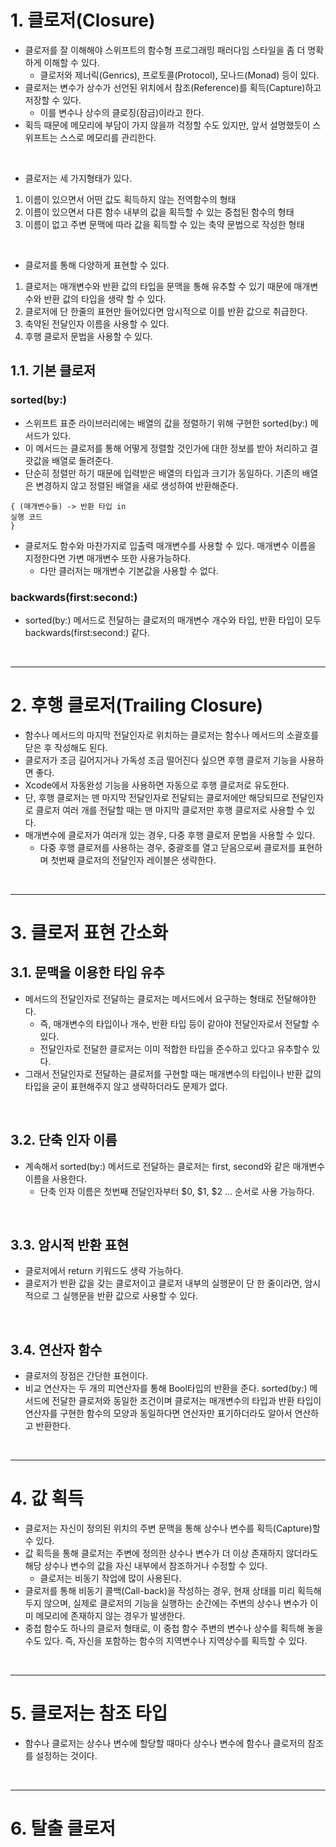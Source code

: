 # 1. 클로저(Closure)
- 클로저를 잘 이해해야 스위프트의 함수형 프로그래밍 패러다임 스타일을 좀 더 명확하게 이해할 수 있다.
   - 클로저와 제너릭(Genrics), 프로토콜(Protocol), 모나드(Monad) 등이 있다.
- 클로저는 변수가 상수가 선언된 위치에서 참조(Reference)를 획득(Capture)하고 저장할 수 있다.
   - 이를 변수나 상수의 클로징(잠금)이라고 한다.
- 획득 때문에 메모리에 부담이 가지 않을까 걱정할 수도 있지만, 앞서 설명했듯이 스위프트는 스스로 메모리를 관리한다. 

<br/>

- 클로저는 세 가지형태가 있다.
1. 이름이 있으면서 어떤 값도 획득하지 않는 전역함수의 형태
2. 이름이 있으면서 다른 함수 내부의 값을 획득할 수 있는 중첩된 함수의 형태
3. 이름이 없고 주변 문맥에 따라 값을 획득할 수 있는 축약 문법으로 작성한 형태

<br/>

- 클로저를 통해 다양하게 표현할 수 있다.
1. 클로저는 매개변수와 반환 값의 타입을 문맥을 통해 유추할 수 있기 때문에 매개변수와 반환 값의 타입을 생략 할 수 있다.
2. 클로저에 단 한줄의 표현만 들어있다면 암시적으로 이를 반환 값으로 취급한다.
3. 축약된 전달인자 이름을 사용할 수 있다.
4. 후행 클로저 문법을 사용할 수 있다.

## 1.1. 기본 클로저
### sorted(by:)
- 스위프트 표준 라이브러리에는 배열의 값을 정렬하기 위해 구현한 sorted(by:) 메서드가 있다.
- 이 메서드는 클로저를 통해 어떻게 정렬할 것인가에 대한 정보를 받아 처리하고 결괏값을 배열로 돌려준다.
- 단순히 정렬만 하기 때문에 입력받은 배열의 타입과 크기가 동일하다. 기존의 배열은 변경하지 않고 정렬된 배열을 새로 생성하여 반환해준다.
```
{ (매개변수들) -> 반환 타입 in
실행 코드
}
```
- 클로저도 함수와 마찬가지로 입출력 매개변수를 사용할 수 있다. 매개변수 이름을 지정한다면 가변 매개변수 또한 사용가능하다.
   - 다만 클러저는 매개변수 기본값을 사용할 수 없다. 
### backwards(first:second:)
- sorted(by:) 메서드로 전달하는 클로저의 매개변수 개수와 타입, 반환 타입이 모두 backwards(first:second:) 같다.

<br/>

-----------
# 2. 후행 클로저(Trailing Closure)
- 함수나 메서드의 마지막 전달인자로 위치하는 클로저는 함수나 메서드의 소괄호를 닫은 후 작성해도 된다.
- 클로저가 조금 길어지거나 가독성 조금 떨어진다 싶으면 후행 클로저 기능을 사용하면 좋다.
- Xcode에서 자동완성 기능을 사용하면 자동으로 후행 클로저로 유도한다.
- 단, 후행 클로저는 맨 마지막 전달인자로 전달되는 클로저에만 해당되므로 전달인자로 클로저 여러 개를 전달할 때는 맨 마지막 클로저만 후행 클로저로 사용할 수 있다.
- 매개변수에 클로저가 여러개 있는 경우, 다중 후행 클로저 문법을 사용할 수 있다.
   - 다중 후행 클로저를 사용하는 경우, 중괄호를 열고 닫음으로써 클로저를 표현하며 첫번째 클로저의 전달인자 레이블은 생략한다.

<br/>

-----------
# 3. 클로저 표현 간소화

## 3.1. 문맥을 이용한 타입 유추
- 메서드의 전달인자로 전달하는 클로저는 메서드에서 요구하는 형태로 전달해야한다.
   - 즉, 매개변수의 타입이나 개수, 반환 타입 등이 같아야 전달인자로서 전달할 수 있다.
   - 전달인자로 전달한 클로저는 이미 적합한 타입을 준수하고 있다고 유추할수 있다.
- 그래서 전달인자로 전달하는 클로저를 구현할 때는 매개변수의 타입이나 반환 값의 타입을 굳이 표현해주지 않고 생략하더라도 문제가 없다.

<br/>

## 3.2. 단축 인자 이름
- 계속해서 sorted(by:) 메서드로 전달하는 클로저는 first, second와 같은 매개변수 이름을 사용한다.
   - 단축 인자 이름은 첫번째 전달인자부터 $0, $1, $2 ... 순서로 사용 가능하다.

<br/>

## 3.3. 암시적 반환 표현
- 클로저에서 return 키워드도 생략 가능하다.
- 클로저가 반환 값을 갖는 클로저이고 클로저 내부의 실행문이 단 한 줄이라면, 암시적으로 그 실행문을 반환 값으로 사용할 수 있다.

<br/>

## 3.4. 연산자 함수
- 클로저의 장점은 간단한 표현이다.
- 비교 연산자는 두 개의 피연산자를 통해 Bool타입의 반환을 준다. sorted(by:) 메서드에 전달한 클로저와 동일한 조건이며 클로저는 매개변수의 타입과 반환 타입이 연산자를 구현한 함수의 모양과 동일하다면 연산자만 표기하더라도 알아서 연산하고 반환한다.

<br/>

------------

# 4. 값 획득
- 클로저는 자신이 정의된 위치의 주변 문맥을 통해 상수나 변수를 획득(Capture)할 수 있다.
- 값 획득을 통해 클로저는 주변에 정의한 상수나 변수가 더 이상 존재하지 않더라도 해당 상수나 변수의 값을 자신 내부에서 참조하거나 수정할 수 있다.
   - 클로저는 비동기 작업에 많이 사용된다.
- 클로저를 통해 비동기 콜백(Call-back)을 작성하는 경우, 현재 상태를 미리 획득해두지 않으며, 실제로 클로저의 기능을 실행하는 순간에는 주변의 상수나 변수가 이미 메모리에 존재하지 않는 경우가 발생한다.
- 중첩 함수도 하나의 클로저 형태로, 이 중첩 함수 주변의 변수나 상수를 획득해 놓을 수도 있다. 즉, 자신을 포함하는 함수의 지역변수나 지역상수를 획득할 수 있다.

<br/>

-------------

# 5. 클로저는 참조 타입
- 함수나 클로저는 상수나 변수에 할당할 때마다 상수나 변수에 함수나 클로저의 참조를 설정하는 것이다.

<br/>

-------------

# 6. 탈출 클로저
